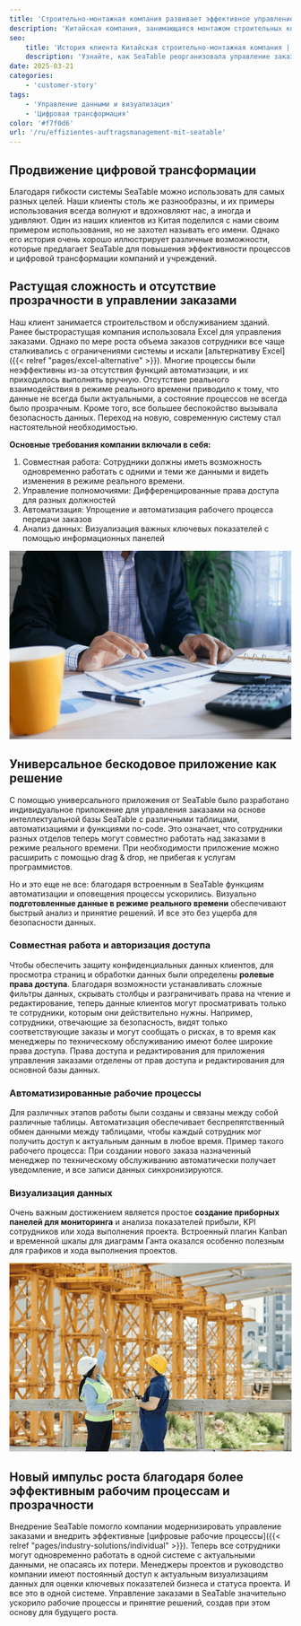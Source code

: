 ```yaml
---
title: 'Строительно-монтажная компания развивает эффективное управление заказами с помощью SeaTable'
description: 'Китайская компания, занимающаяся монтажом строительных конструкций, запустила свою систему управления заказами с помощью SeaTable, успешно продвигая свою цифровую трансформацию. Результатом стала высокоэффективная, современная система управления с универсальным приложением.'
seo:
    title: 'История клиента Китайская строительно-монтажная компания | SeaTable'
    description: 'Узнайте, как SeaTable реорганизовала управление заказами и инициировала цифровую трансформацию в компании, занимающейся монтажом строительных конструкций'
date: 2025-03-21
categories:
    - 'customer-story'
tags:
    - 'Управление данными и визуализация'
    - 'Цифровая трансформация'
color: '#f7f0d6'
url: '/ru/effizientes-auftragsmanagement-mit-seatable'
---
```


## Продвижение цифровой трансформации

Благодаря гибкости системы SeaTable можно использовать для самых разных целей. Наши клиенты столь же разнообразны, и их примеры использования всегда волнуют и вдохновляют нас, а иногда и удивляют. Один из наших клиентов из Китая поделился с нами своим примером использования, но не захотел называть его имени. Однако его история очень хорошо иллюстрирует различные возможности, которые предлагает SeaTable для повышения эффективности процессов и цифровой трансформации компаний и учреждений.

## Растущая сложность и отсутствие прозрачности в управлении заказами

Наш клиент занимается строительством и обслуживанием зданий. Ранее быстрорастущая компания использовала Excel для управления заказами. Однако по мере роста объема заказов сотрудники все чаще сталкивались с ограничениями системы и искали [альтернативу Excel]({{< relref "pages/excel-alternative" >}}). Многие процессы были неэффективны из-за отсутствия функций автоматизации, и их приходилось выполнять вручную. Отсутствие реального взаимодействия в режиме реального времени приводило к тому, что данные не всегда были актуальными, а состояние процессов не всегда было прозрачным. Кроме того, все большее беспокойство вызывала безопасность данных. Переход на новую, современную систему стал настоятельной необходимостью.

**Основные требования компании включали в себя:**

1. Совместная работа: Сотрудники должны иметь возможность одновременно работать с одними и теми же данными и видеть изменения в режиме реального времени.
1. Управление полномочиями: Дифференцированные права доступа для разных должностей
1. Автоматизация: Упрощение и автоматизация рабочего процесса передачи заказов
1. Анализ данных: Визуализация важных ключевых показателей с помощью информационных панелей

![Универсальное бескодовое приложение - планшет со статистикой](Customer-Story_CN_Datenvisualisierung.jpg)

## Универсальное бескодовое приложение как решение

С помощью универсального приложения от SeaTable было разработано индивидуальное приложение для управления заказами на основе интеллектуальной базы SeaTable с различными таблицами, автоматизациями и функциями no-code. Это означает, что сотрудники разных отделов теперь могут совместно работать над заказами в режиме реального времени. При необходимости приложение можно расширить с помощью drag & drop, не прибегая к услугам программистов.

Но и это еще не все: благодаря встроенным в SeaTable функциям автоматизации и оповещения процессы ускорились. Визуально **подготовленные данные в режиме реального времени** обеспечивают быстрый анализ и принятие решений. И все это без ущерба для безопасности данных.

### Совместная работа и авторизация доступа

Чтобы обеспечить защиту конфиденциальных данных клиентов, для просмотра страниц и обработки данных были определены **ролевые права доступа**. Благодаря возможности устанавливать сложные фильтры данных, скрывать столбцы и разграничивать права на чтение и редактирование, теперь данные клиентов могут просматривать только те сотрудники, которым они действительно нужны. Например, сотрудники, отвечающие за безопасность, видят только соответствующие заказы и могут сообщать о рисках, в то время как менеджеры по техническому обслуживанию имеют более широкие права доступа. Права доступа и редактирования для приложения управления заказами отделены от прав доступа и редактирования для основной базы данных.

### Автоматизированные рабочие процессы

Для различных этапов работы были созданы и связаны между собой различные таблицы. Автоматизация обеспечивает беспрепятственный обмен данными между таблицами, чтобы каждый сотрудник мог получить доступ к актуальным данным в любое время. Пример такого рабочего процесса: При создании нового заказа назначенный менеджер по техническому обслуживанию автоматически получает уведомление, и все записи данных синхронизируются.

### Визуализация данных

Очень важным достижением является простое **создание приборных панелей для мониторинга** и анализа показателей прибыли, KPI сотрудников или хода выполнения проекта. Встроенный плагин Kanban и временной шкалы для диаграмм Ганта оказался особенно полезным для графиков и хода выполнения проектов.

![Планирование строительной площадки с помощью визуализации данных в SeaTable](Customer-Story_CN_Neue-Wachstumsimpulse.jpg)

## Новый импульс роста благодаря более эффективным рабочим процессам и прозрачности

Внедрение SeaTable помогло компании модернизировать управление заказами и внедрить эффективные [цифровые рабочие процессы]({{< relref "pages/industry-solutions/individual" >}}). Теперь все сотрудники могут одновременно работать в одной системе с актуальными данными, не опасаясь их потери. Менеджеры проектов и руководство компании имеют постоянный доступ к актуальным визуализациям данных для оценки ключевых показателей бизнеса и статуса проекта. И все это в одной системе. Управление заказами в SeaTable значительно ускорило рабочие процессы и принятие решений, создав при этом основу для будущего роста.
